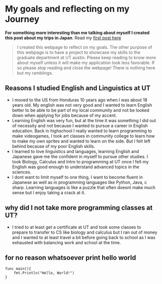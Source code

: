 # My goals and reflecting on my Journey

**For something more interesting than me talking about myself I created this post about my trips in Japan**. Read my [first post here](/majesty)

> I created this webpage to reflect on my goals. The other purpose of this webpage is to have a project to showcase my skills to the graduate department at UT austin.
Please keep reading to know more about myself unless it will make my application look less favorable. If so please stop reading and close the webpage! There is nothing here but my ramblings.

## Reasons I studied English and Linguistics at UT

* I moved to the US from Honduras 10 years ago when I was about 18 years old. My english was not very good and I wanted to learn English better to be able to be part of my local community and not be looked down when applying for jobs because of my accent.
* Learning English was very fun, but at the time it was something I did out of necessity and not because I wanted to pursue a career in English education. Back in highschool I really wanted to learn programming to make videogames, I took art classes in community college to learn how to make my own sprites and wanted to learn on the side. But I felt left behind because of my poor English skills.
* I learned to love linguistics and languages, learning English and Japanese gave me the confident in myself to pursue other studies. I took Biology, Calculus and Intro to programming at UT once I felt my English was good enough to understand advanced topics in the sciences.
* I dont want to limit myself to one thing, I want to become fluent in Japanese as well as in programming languages like Python, Java, c sharp. Learning languages is like a puzzle that often doesnt make much sense but I enjoy taking a crack at it.

## why did I not take more programming classes at UT?

* I tried to at least get a certificate at UT and took some classes to prepare to transfer to CS like biology and calculus but I ran out of money and I wanted to at least travel a bit before going back to school as I was exhausted with balancing work and school at the time.


## for no reason whatsoever print hello world
```
func main(){
    fmt.Println("Hello, World!")
}
```

